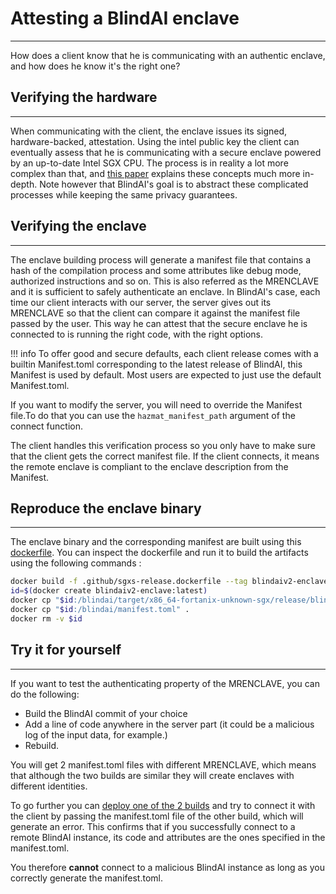 # Attesting a BlindAI enclave
__________________________________________

How does a client know that he is communicating with an authentic enclave, and how does he know it's the right one?

## Verifying the hardware
__________________________________________

When communicating with the client, the enclave issues its signed, hardware-backed, attestation. Using the intel public key the client can eventually assess that he is communicating with a secure enclave powered by an up-to-date Intel SGX CPU. The process is in reality a lot more complex than that, and [this paper](https://eprint.iacr.org/2016/086.pdf) explains these concepts much more in-depth. Note however that BlindAI's goal is to abstract these complicated processes while keeping the same privacy guarantees.

## Verifying the enclave
__________________________________________

The enclave building process will generate a manifest file that contains a hash of the compilation process and some attributes like debug mode, authorized instructions and so on. This is also referred as the MRENCLAVE and it is sufficient to safely authenticate an enclave. In BlindAI's case, each time our client interacts with our server, the server gives out its MRENCLAVE so that the client can compare it against the manifest file passed by the user. This way he can attest that the secure enclave he is connected to is running the right code, with the right options.

!!! info
    To offer good and secure defaults, each client release comes with a builtin Manifest.toml corresponding to the latest release of BlindAI, this Manifest is used by default. Most users are expected to just use the default Manifest.toml. 
    
If you want to modify the server, you will need to override the Manifest file.To do that you can use the `hazmat_manifest_path` argument of the connect function. 


The client handles this verification process so you only have to make sure that the client gets the correct manifest file. If the client connects, it means the remote enclave is compliant to the enclave description from the Manifest.

## Reproduce the enclave binary
__________________________________________

The enclave binary and the corresponding manifest are built using this [dockerfile](https://github.com/mithril-security/blindai/blob/main/.github/sgxs-release.dockerfile). You can inspect the dockerfile and run it to build the artifacts using the following commands :
```bash
docker build -f .github/sgxs-release.dockerfile --tag blindaiv2-enclave:latest .
id=$(docker create blindaiv2-enclave:latest)
docker cp "$id:/blindai/target/x86_64-fortanix-unknown-sgx/release/blindai_server.sgxs" .
docker cp "$id:/blindai/manifest.toml" .
docker rm -v $id
```

## Try it for yourself
__________________________________________

If you want to test the authenticating property of the MRENCLAVE, you can do the following:

- Build the BlindAI commit of your choice
- Add a line of code anywhere in the server part (it could be a malicious log of the input data, for example.)
- Rebuild.

You will get 2 manifest.toml files with different MRENCLAVE, which means that although the two builds are similar they will create enclaves with different identities.

To go further you can [deploy one of the 2 builds](../getting-started/installation.md) and try to connect it with the client by passing the manifest.toml file of the other build, which will generate an error. This confirms that if you successfully connect to a remote BlindAI instance, its code and attributes are the ones specified in the manifest.toml.

You therefore **cannot** connect to a malicious BlindAI instance as long as you correctly generate the manifest.toml.